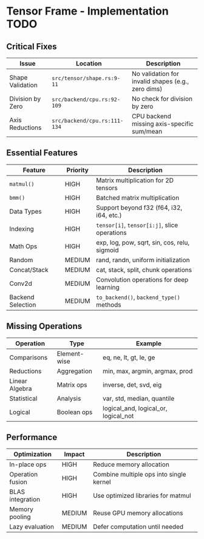 # Tensor Frame - Implementation TODO

## Critical Fixes

| Issue | Location | Description |
|-------|----------|-------------|
| Shape Validation | `src/tensor/shape.rs:9-11` | No validation for invalid shapes (e.g., zero dims) |
| Division by Zero | `src/backend/cpu.rs:92-109` | No check for division by zero |
| Axis Reductions | `src/backend/cpu.rs:111-134` | CPU backend missing axis-specific sum/mean |

## Essential Features

| Feature | Priority | Description |
|---------|----------|-------------|
| `matmul()` | HIGH | Matrix multiplication for 2D tensors |
| `bmm()` | HIGH | Batched matrix multiplication |
| Data Types | HIGH | Support beyond f32 (f64, i32, i64, etc.) |
| Indexing | HIGH | `tensor[i]`, `tensor[i:j]`, slice operations |
| Math Ops | HIGH | exp, log, pow, sqrt, sin, cos, relu, sigmoid |
| Random | MEDIUM | rand, randn, uniform initialization |
| Concat/Stack | MEDIUM | cat, stack, split, chunk operations |
| Conv2d | MEDIUM | Convolution operations for deep learning |
| Backend Selection | MEDIUM | `to_backend()`, `backend_type()` methods |

## Missing Operations

| Operation | Type | Example |
|-----------|------|---------|
| Comparisons | Element-wise | eq, ne, lt, gt, le, ge |
| Reductions | Aggregation | min, max, argmin, argmax, prod |
| Linear Algebra | Matrix ops | inverse, det, svd, eig |
| Statistical | Analysis | var, std, median, quantile |
| Logical | Boolean ops | logical_and, logical_or, logical_not |

## Performance

| Optimization | Impact | Description |
|--------------|--------|-------------|
| In-place ops | HIGH | Reduce memory allocation |
| Operation fusion | HIGH | Combine multiple ops into single kernel |
| BLAS integration | HIGH | Use optimized libraries for matmul |
| Memory pooling | MEDIUM | Reuse GPU memory allocations |
| Lazy evaluation | MEDIUM | Defer computation until needed |